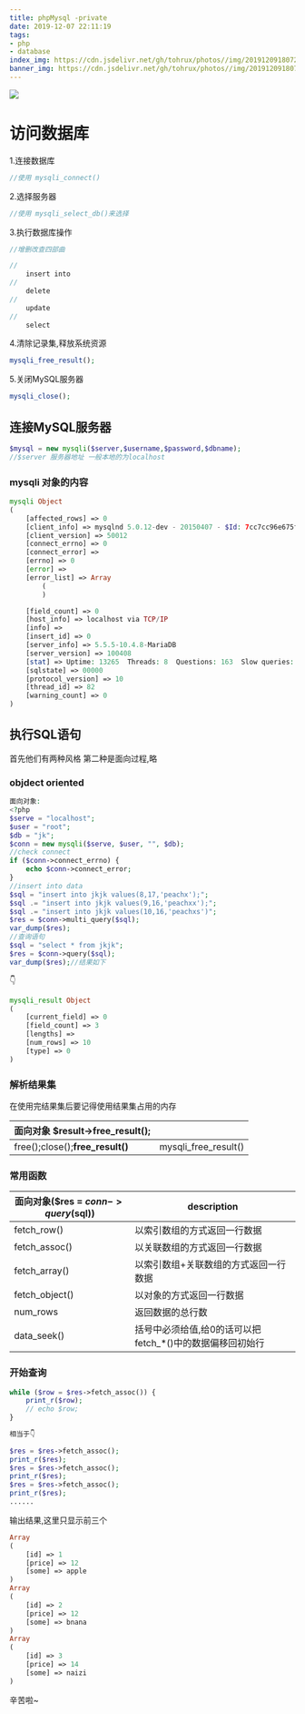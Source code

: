```yaml
---
title: phpMysql -private
date: 2019-12-07 22:11:19
tags:
- php
- database
index_img: https://cdn.jsdelivr.net/gh/tohrux/photos//img/20191209180726.png
banner_img: https://cdn.jsdelivr.net/gh/tohrux/photos//img/20191209180726.png
---
```


![](https://cdn.jsdelivr.net/gh/tohrux/photos//img/20191209180726.png)

# 访问数据库

1.连接数据库

```php
//使用 mysqli_connect()
```

2.选择服务器

```php
//使用 mysqli_select_db()来选择
```

3.执行数据库操作

```php
//增删改查四部曲

//
	insert into
//
    delete
//
    update
// 
    select
```

4.清除记录集,释放系统资源

```php
mysqli_free_result();
```

5.关闭MySQL服务器

```php
mysqli_close();
```

## 连接MySQL服务器

```php
$mysql = new mysqli($server,$username,$password,$dbname);
//$server 服务器地址 一般本地的为localhost
```

### mysqli 对象的内容

```php
mysqli Object
(
    [affected_rows] => 0
    [client_info] => mysqlnd 5.0.12-dev - 20150407 - $Id: 7cc7cc96e675f6d72e5cf0f267f48e167c2abb23 $
    [client_version] => 50012
    [connect_errno] => 0
    [connect_error] => 
    [errno] => 0
    [error] => 
    [error_list] => Array
        (
        )

    [field_count] => 0
    [host_info] => localhost via TCP/IP
    [info] => 
    [insert_id] => 0
    [server_info] => 5.5.5-10.4.8-MariaDB
    [server_version] => 100408
    [stat] => Uptime: 13265  Threads: 8  Questions: 163  Slow queries: 0  Opens: 29  Flush tables: 1  Open tables: 14  Queries per second avg: 0.012
    [sqlstate] => 00000
    [protocol_version] => 10
    [thread_id] => 82
    [warning_count] => 0
)
```



## 执行SQL语句

首先他们有两种风格 第二种是面向过程,略

### objdect oriented

```php
面向对象:
<?php
$serve = "localhost";
$user = "root";
$db = "jk";
$conn = new mysqli($serve, $user, "", $db);
//check connect 
if ($conn->connect_errno) {
    echo $conn->connect_error;
}
//insert into data
$sql = "insert into jkjk values(8,17,'peachx');";
$sql .= "insert into jkjk values(9,16,'peachxx');";
$sql .= "insert into jkjk values(10,16,'peachxs')";
$res = $conn->multi_query($sql);
var_dump($res);
//查询语句
$sql = "select * from jkjk";
$res = $conn->query($sql);
var_dump($res);//结果如下
```

👇

```php
mysqli_result Object
(
    [current_field] => 0
    [field_count] => 3
    [lengths] => 
    [num_rows] => 10
    [type] => 0
)
```

### 解析结果集

在使用完结果集后要记得使用结果集占用的内存

| 面向对象  $result->free_result(); |                      |
| --------------------------------- | -------------------- |
| free();close();**free_result()**  | mysqli_free_result() |

### 常用函数

| 面向对象($res = $conn->query($sql)) | description                                               |
| ----------------------------------- | --------------------------------------------------------- |
| fetch_row()                         | 以索引数组的方式返回一行数据                              |
| fetch_assoc()                       | 以关联数组的方式返回一行数据                              |
| fetch_array()                       | 以索引数组+关联数组的方式返回一行数据                     |
| fetch_object()                      | 以对象的方式返回一行数据                                  |
| num_rows                            | 返回数据的总行数                                          |
| data_seek()                         | 括号中必须给值,给0的话可以把fetch_*()中的数据偏移回初始行 |

### 开始查询

```php
while ($row = $res->fetch_assoc()) {
    print_r($row);
    // echo $row;
}

相当于👇
    
$res = $res->fetch_assoc();
print_r($res);
$res = $res->fetch_assoc();
print_r($res);
$res = $res->fetch_assoc();
print_r($res);  
......
```

 输出结果,这里只显示前三个

```php
Array
(
    [id] => 1
    [price] => 12
    [some] => apple
)
Array
(
    [id] => 2
    [price] => 12
    [some] => bnana
)
Array
(
    [id] => 3
    [price] => 14
    [some] => naizi
)
```

辛苦啦~





























